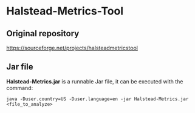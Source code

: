 # Halstead-Metrics-Tool
## Original repository
https://sourceforge.net/projects/halsteadmetricstool

## Jar file
**Halstead-Metrics.jar** is a runnable Jar file, it can be executed with the command:

`java -Duser.country=US -Duser.language=en -jar Halstead-Metrics.jar <file_to_analyze>`
